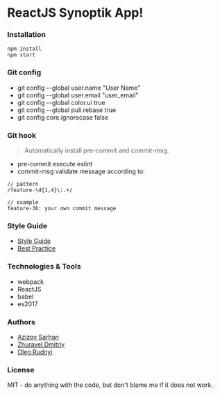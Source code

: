 # ReactJS Synoptik App!

### Installation

```
npm install
npm start
```

### Git config

* git config --global user.name "User Name"
* git config --global user.email "user_email"
* git config --global color.ui true
* git config --global pull.rebase true
* git config core.ignorecase false

### Git hook
> Automatically install pre-commit and commit-msg.

* pre-commit execute eslint
* commit-msg validate message according to: 

```
// pattern
/feature-\d{1,4}\:.+/

// example
feature-36: your own commit message
```

### Style Guide

* [Style Guide](https://github.com/airbnb/javascript/tree/master/react)
* [Best Practice](https://github.com/planningcenter/react-patterns)

### Technologies & Tools

* webpack
* ReactJS
* babel
* es2017

### Authors

* [Azizov Sarhan](https://github.com/Jayser/)
* [Zhuravel Dmitriy](https://github.com/dmZhur)
* [Oleg Rudnyi](https://github.com/ge1o) 

### License
MIT - do anything with the code, but don't blame me if it does not work.